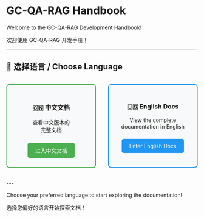 # GC-QA-RAG Handbook

Welcome to the GC-QA-RAG Development Handbook!

欢迎使用 GC-QA-RAG 开发手册！  

---

## 📖 选择语言 / Choose Language

<div style="display: flex; gap: 2rem; margin: 2rem 0; justify-content: center;">
  <div style="text-align: center; padding: 1.5rem; border: 2px solid #4CAF50; border-radius: 8px; background-color: #f8f9fa; width: 300px;">
    <h3><b>🇨🇳 中文文档</b></h3>
    <p>查看中文版本的<br>完整文档</p>
    <a href="zh/" style="background-color: #4CAF50; color: white; padding: 10px 20px; text-decoration: none; border-radius: 5px; display: inline-block; margin-top: 10px;">进入中文文档</a>
  </div>
  
  <div style="text-align: center; padding: 1.5rem; border: 2px solid #2196F3; border-radius: 8px; background-color: #f8f9fa; width: 300px;">
    <h3><b>🇺🇸 English Docs</b></h3>
    <p>View the complete documentation in English</p>
    <a href="en/" style="background-color: #2196F3; color: white; padding: 10px 20px; text-decoration: none; border-radius: 5px; display: inline-block; margin-top: 10px;">Enter English Docs</a>
  </div>
</div>
---

Choose your preferred language to start exploring the documentation! 

选择您偏好的语言开始探索文档！
